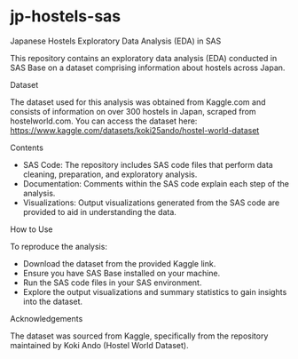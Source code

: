 # jp-hostels-sas

Japanese Hostels Exploratory Data Analysis (EDA) in SAS

This repository contains an exploratory data analysis (EDA) conducted in SAS Base on a dataset comprising information about hostels across Japan.

Dataset

The dataset used for this analysis was obtained from Kaggle.com and consists of information on over 300 hostels in Japan, scraped from hostelworld.com. You can access the dataset here: https://www.kaggle.com/datasets/koki25ando/hostel-world-dataset

Contents

- SAS Code: The repository includes SAS code files that perform data cleaning, preparation, and exploratory analysis.
- Documentation: Comments within the SAS code explain each step of the analysis.
- Visualizations: Output visualizations generated from the SAS code are provided to aid in understanding the data.

How to Use

To reproduce the analysis:
- Download the dataset from the provided Kaggle link.
- Ensure you have SAS Base installed on your machine.
- Run the SAS code files in your SAS environment.
- Explore the output visualizations and summary statistics to gain insights into the dataset.

Acknowledgements

The dataset was sourced from Kaggle, specifically from the repository maintained by Koki Ando (Hostel World Dataset).
